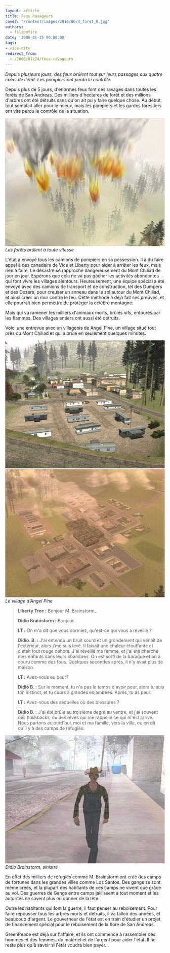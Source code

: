 ```yaml
---
layout: article
title: Feux Ravageurs
cover: "/content/images/2016/06/4_foret_0.jpg"
authors:
  - filzonfire
date: '2006-01-25 00:00:00'
tags:
- vice-city
redirect_from:
  - /2006/01/24/feux-ravageurs
---
```


_Depuis plusieurs jours, des feux brûlent tout sur leurs passages aux quatre coins de l'état. Les pompiers ont perdu le contrôle._

Depuis plus de 5 jours, d'énormes feux font des ravages dans toutes les forêts de San Andreas. Des milliers d'hectares de forêt et des millions d'arbres ont été détruits sans qu'on ait pu y faire quelque chose. Au début, tout semblait aller pour le mieux, mais les pompiers et les gardes forestiers ont vite perdu le contrôle de la situation.

![Les forêts brûlent à toute vitesse](/content/images/2005/01/4_foretfeu.jpg)
_Les forêts brûlent à toute vitesse_

L'état a envoyé tous les camions de pompiers en sa possession. Il a du faire appel à des canadairs de Vice et Liberty pour aider à arrêter les feux, mais rien à faire. Le désastre se rapproche dangereusement du Mont Chiliad de jour en jour. Espérons que cela ne va pas gâcher les activités abondantes qui font vivre les villages alentours. Heureusement, une équipe spécial a été envoyé avec des camions de transport et de construction, tel des Dumpers et des Dozers, pour creuser un anneau dans le sol autour du Mont Chiliad, et ainsi créer un mur contre le feu. Cette méthode a déjà fait ses preuves, et elle pourrait bien permettre de protéger la célèbre montagne.

Mais qui va ramener les milliers d'animaux morts, brûlés vifs, entourés par les flammes. Des villages entiers ont aussi été détruits.

Voici une entrevue avec un villageois de Angel Pine, un village situé tout près du Mont Chiliad et qui a brûlé en seulement quelques minutes.

![](/content/images/2005/01/4_angelpine.jpg)
![Le village d'Angel Pine](/content/images/2005/01/4_angelpine_haut.jpg)
_Le village d'Angel Pine_

> **Liberty Tree :** Bonjour M. Brainstorm\_
> 
> **Didio Brainstorm :** Bonjour.
> 
> **LT :** On m'a dit que vous dormiez, qu'est-ce qui vous a réveillé ?
> 
> **Didio. B. :** J'ai entendu un bruit sourd et un grondement qui venait de l'extérieur, alors j'me suis levé. Il faisait une chaleur étouffante et c'était tout rouge dehors. J'ai réveillé ma femme, et j'ai été cherché mes enfants dans leurs chambres. On est sorti de la baraque et on a couru comme des fous. Quelques secondes après, il n'y avait plus de maison.
> 
> **LT :** Avez-vous eu peur?
> 
> **Didio B. :** Sur le moment, tu n'a pas le temps d'avoir peur, alors tu suis ton instinct, et tu cours à grandes enjambées. Après, tu as peur.
> 
> **LT :** Avez-vous des séquelles où des blessures ?
> 
> **Didio B. :** J'ai été brûlé au troisième degré au ventre, et j'ai souvent des flashbacks, ou des rêves qui me rappelle ce qui m'est arrivé. Nous partons aujourd'hui, moi et ma famille, vers la ville, où on dit qu'il y à des camps de réfugiés.

![Didio Brainstorm, sinistré](/content/images/2005/01/4_homme.jpg)
_Didio Brainstorm, sinistré_

En effet des milliers de réfugiés comme M. Brainstorm ont créé des camps de fortunes dans les grandes villes comme Los Santos. Des gangs se sont même crées, et la plupart des habitants de ces camps ne vivent que grâce au vol. Des guerres de Gangs entre camps jaillissent à tout moment et les autorités ne savent plus où donner de la tête.

Outre les habitants qui font la guerre, il faut penser au reboisement. Pour faire repousser tous les arbres morts et détruits, il va falloir des années, et beaucoup d'argent. Le gouverneur de l'état est en train d'étudier un projet de financement spécial pour le reboisement de la flore de San Andreas.

GreenPeace est déjà sur l'affaire, et ils ont commencé à rassembler des hommes et des femmes, du matériel et de l'argent pour aider l'état. Il ne reste plus qu'à savoir si l'état voudra bien payer...